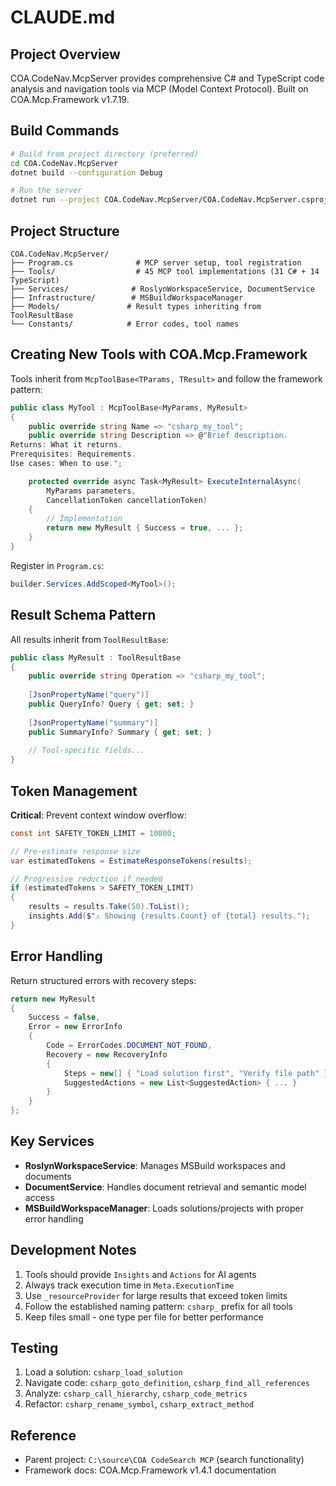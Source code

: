 # CLAUDE.md

## Project Overview

COA.CodeNav.McpServer provides comprehensive C# and TypeScript code analysis and navigation tools via MCP (Model Context Protocol). Built on COA.Mcp.Framework v1.7.19.

## Build Commands

```bash
# Build from project directory (preferred)
cd COA.CodeNav.McpServer
dotnet build --configuration Debug

# Run the server
dotnet run --project COA.CodeNav.McpServer/COA.CodeNav.McpServer.csproj
```

## Project Structure

```
COA.CodeNav.McpServer/
├── Program.cs              # MCP server setup, tool registration
├── Tools/                  # 45 MCP tool implementations (31 C# + 14 TypeScript)
├── Services/              # RoslynWorkspaceService, DocumentService
├── Infrastructure/        # MSBuildWorkspaceManager
├── Models/               # Result types inheriting from ToolResultBase
└── Constants/            # Error codes, tool names
```

## Creating New Tools with COA.Mcp.Framework

Tools inherit from `McpToolBase<TParams, TResult>` and follow the framework pattern:

```csharp
public class MyTool : McpToolBase<MyParams, MyResult>
{
    public override string Name => "csharp_my_tool";
    public override string Description => @"Brief description.
Returns: What it returns.
Prerequisites: Requirements.
Use cases: When to use.";

    protected override async Task<MyResult> ExecuteInternalAsync(
        MyParams parameters, 
        CancellationToken cancellationToken)
    {
        // Implementation
        return new MyResult { Success = true, ... };
    }
}
```

Register in `Program.cs`:
```csharp
builder.Services.AddScoped<MyTool>();
```

## Result Schema Pattern

All results inherit from `ToolResultBase`:

```csharp
public class MyResult : ToolResultBase
{
    public override string Operation => "csharp_my_tool";
    
    [JsonPropertyName("query")]
    public QueryInfo? Query { get; set; }
    
    [JsonPropertyName("summary")] 
    public SummaryInfo? Summary { get; set; }
    
    // Tool-specific fields...
}
```

## Token Management

**Critical**: Prevent context window overflow:

```csharp
const int SAFETY_TOKEN_LIMIT = 10000;

// Pre-estimate response size
var estimatedTokens = EstimateResponseTokens(results);

// Progressive reduction if needed
if (estimatedTokens > SAFETY_TOKEN_LIMIT)
{
    results = results.Take(50).ToList();
    insights.Add($"⚠️ Showing {results.Count} of {total} results.");
}
```

## Error Handling

Return structured errors with recovery steps:

```csharp
return new MyResult
{
    Success = false,
    Error = new ErrorInfo
    {
        Code = ErrorCodes.DOCUMENT_NOT_FOUND,
        Recovery = new RecoveryInfo
        {
            Steps = new[] { "Load solution first", "Verify file path" },
            SuggestedActions = new List<SuggestedAction> { ... }
        }
    }
};
```

## Key Services

- **RoslynWorkspaceService**: Manages MSBuild workspaces and documents
- **DocumentService**: Handles document retrieval and semantic model access
- **MSBuildWorkspaceManager**: Loads solutions/projects with proper error handling

## Development Notes

1. Tools should provide `Insights` and `Actions` for AI agents
2. Always track execution time in `Meta.ExecutionTime`
3. Use `_resourceProvider` for large results that exceed token limits
4. Follow the established naming pattern: `csharp_` prefix for all tools
5. Keep files small - one type per file for better performance

## Testing

1. Load a solution: `csharp_load_solution`
2. Navigate code: `csharp_goto_definition`, `csharp_find_all_references`
3. Analyze: `csharp_call_hierarchy`, `csharp_code_metrics`
4. Refactor: `csharp_rename_symbol`, `csharp_extract_method`

## Reference

- Parent project: `C:\source\COA CodeSearch MCP` (search functionality)
- Framework docs: COA.Mcp.Framework v1.4.1 documentation